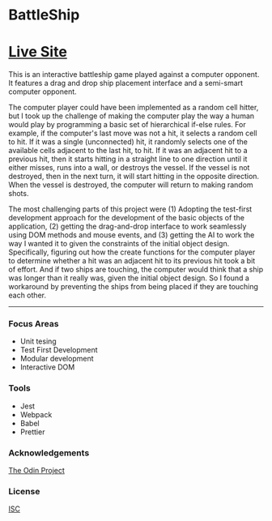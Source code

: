 # BattleShip

# [Live Site](https://jonro2955.github.io/odin_javascript_7_battleship_2.0/)

This is an interactive battleship game played against a computer opponent. It features a drag and drop ship placement interface and a semi-smart computer opponent. 

The computer player could have been implemented as a random cell hitter, but I took up the challenge of making the computer play the way a human would play by programming a basic set of hierarchical if-else rules. For example, if the computer's last move was not a hit, it selects a random cell to hit. If it was a single (unconnected) hit, it randomly selects one of the available cells adjacent to the last hit, to hit. If it was an adjacent hit to a previous hit, then it starts hitting in a straight line to one direction until it either misses, runs into a wall, or destroys the vessel. If the vessel is not destroyed, then in the next turn, it will start hitting in the opposite direction. When the vessel is destroyed, the computer will return to making random shots.  

The most challenging parts of this project were (1) Adopting the test-first development approach for the development of the basic objects of the application, (2) getting the drag-and-drop interface to work seamlessly using DOM methods and mouse events, and (3) getting the AI to work the way I wanted it to given the constraints of the initial object design. Specifically, figuring out how the create functions for the computer player to determine whether a hit was an adjacent hit to its previous hit took a bit of effort. And if two ships are touching, the computer would think that a ship was longer than it really was, given the initial object design. So I found a workaround by preventing the ships from being placed if they are touching each other. 

<hr/>

### Focus Areas
- Unit tesing 
- Test First Development
- Modular development
- Interactive DOM 

### Tools 
- Jest
- Webpack
- Babel
- Prettier
 
### Acknowledgements

[The Odin Project](https://www.theodinproject.com/)

### License

[ISC](https://opensource.org/licenses/ISC)
